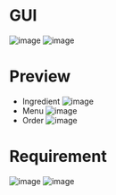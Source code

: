 # GUI 
![image](https://github.com/lcaohoanq/J1.L.P0028-Manage_ingredients_at_the_coffee_store/assets/136492579/70743ba3-3b00-4307-af90-3093d14ac3fd)
![image](https://github.com/lcaohoanq/J1.L.P0028-Manage_ingredients_at_the_coffee_store/assets/136492579/7e16e745-6dfd-4187-ade6-b46cdc975956)
# Preview
- Ingredient
 ![image](https://github.com/lcaohoanq/J1.L.P0028-Manage_ingredients_at_the_coffee_store/assets/136492579/205976f9-bad1-4302-8a51-0749cdaa23d1)
- Menu 
 ![image](https://github.com/lcaohoanq/J1.L.P0028-Manage_ingredients_at_the_coffee_store/assets/136492579/837934c7-b9b2-43d8-a927-f7cf5828a7ad)
- Order
 ![image](https://github.com/lcaohoanq/J1.L.P0028-Manage_ingredients_at_the_coffee_store/assets/136492579/78cc5c6d-2cce-41df-828d-b1ee99683634)
# Requirement
![image](https://github.com/lcaohoanq/J1.L.P0028-Manage_ingredients_at_the_coffee_store/assets/136492579/0fe0d6f6-45a8-4e6f-9e87-b2bbd8b37b5c)
![image](https://github.com/lcaohoanq/J1.L.P0028-Manage_ingredients_at_the_coffee_store/assets/136492579/ecd0d3c7-2a56-4fb3-b049-cc20c062b573)
